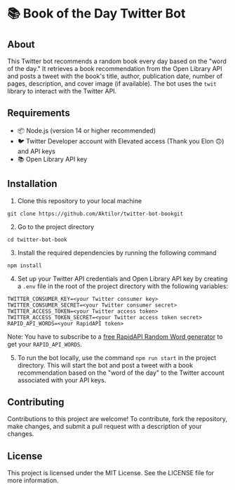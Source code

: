 # 📚 Book of the Day Twitter Bot

## About
This Twitter bot recommends a random book every day based on the "word of the day." It retrieves a book recommendation from the Open Library API and posts a tweet with the book's title, author, publication date, number of pages, description, and cover image (if available). The bot uses the `twit` library to interact with the Twitter API.

## Requirements
- 📦 Node.js (version 14 or higher recommended)
- 🐦 Twitter Developer account with Elevated access (Thank you Elon 🙃) and API keys
- 📚 Open Library API key

## Installation
1. Clone this repository to your local machine

```
git clone https://github.com/Aktilor/twitter-bot-bookgit
```

2. Go to the project directory

```
cd twitter-bot-book
```

3. Install the required dependencies by running the following command

```
npm install
```

4. Set up your Twitter API credentials and Open Library API key by creating a `.env` file in the root of the project directory with the following variables:

```
TWITTER_CONSUMER_KEY=<your Twitter consumer key>
TWITTER_CONSUMER_SECRET=<your Twitter consumer secret>
TWITTER_ACCESS_TOKEN=<your Twitter access token>
TWITTER_ACCESS_TOKEN_SECRET=<your Twitter access token secret>
RAPID_API_WORDS=<your RapidAPI token>
```

Note: You have to subscribe to a [free RapidAPI Random Word generator](https://rapidapi.com/sheharyar566/api/random-words5) to get your `RAPID_API_WORDS`.

5. To run the bot locally, use the command `npm run start` in the project directory. This will start the bot and post a tweet with a book recommendation based on the "word of the day" to the Twitter account associated with your API keys.

## Contributing
Contributions to this project are welcome! To contribute, fork the repository, make changes, and submit a pull request with a description of your changes.

## License
This project is licensed under the MIT License. See the LICENSE file for more information.